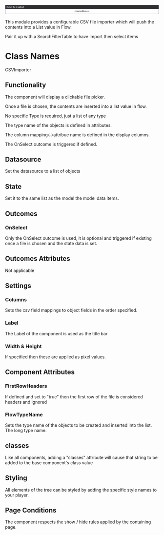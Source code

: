 ![CSV Image](https://github.com/MarkWattsBoomi/CSVImporter/blob/main/csv.png)

This module provides a configurable CSV file importer which will push the contents into a List value in Flow. 

Pair it up with a SearchFilterTable to have import then select items

# Class Names

CSVImporter

## Functionality

The component will display a clickable file picker.

Once a file is chosen, the contents are inserted into a list value in flow.

No specific Type is required, just a list of any type

The type name of the objects is defined in attributes.

The column mapping<->attribue name is defined in the display columns.

The OnSelect outcome is triggered if defined.

## Datasource

Set the datasource to a list of objects


## State

Set it to the same list as the model the model data items.


## Outcomes

### OnSelect

Only the OnSelect outcome is used, it is optional and triggered if existing once a file is chosen and the state data is set.


## Outcomes Attributes

Not applicable


## Settings

### Columns

Sets the csv field mappings to object fields in the order specified.

### Label

The Label of the component is used as the title bar

### Width & Height

If specified then these are applied as pixel values.

## Component Attributes

### FirstRowHeaders

If defined and set to "true" then the first row of the file is considered headers and ignored

### FlowTypeName

Sets the type name of the objects to be created and inserted into the list.  The long type name.


## classes

Like all components, adding a "classes" attribute will cause that string to be added to the base component's class value


## Styling

All elements of the tree can be styled by adding the specific style names to your player.


## Page Conditions

The component respects the show / hide rules applied by the containing page.



